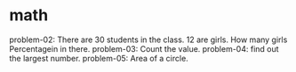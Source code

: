 # math
problem-02: There are 30 students in the class. 12 are girls. How many girls Percentagein in there.
problem-03: Count the value.
problem-04: find out the largest number.
problem-05: Area of a circle.

